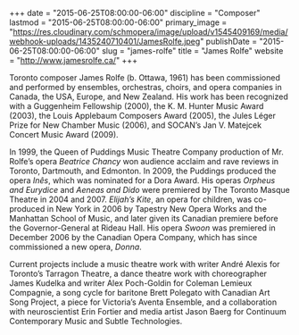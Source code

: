 +++
date = "2015-06-25T08:00:00-06:00"
discipline = "Composer"
lastmod = "2015-06-25T08:00:00-06:00"
primary_image = "https://res.cloudinary.com/schmopera/image/upload/v1545409169/media/webhook-uploads/1435240710401/JamesRolfe.jpeg"
publishDate = "2015-06-25T08:00:00-06:00"
slug = "james-rolfe"
title = "James Rolfe"
website = "http://www.jamesrolfe.ca/"
+++

Toronto composer James Rolfe (b. Ottawa, 1961) has been commissioned and performed by ensembles, orchestras, choirs, and opera companies in Canada, the USA, Europe, and New Zealand. His work has been recognized with a Guggenheim Fellowship (2000), the K. M. Hunter Music Award (2003), the Louis Applebaum Composers Award (2005), the Jules Léger Prize for New Chamber Music (2006), and SOCAN’s Jan V. Matejcek Concert Music Award (2009).

In 1999, the Queen of Puddings Music Theatre Company production of Mr. Rolfe’s opera *Beatrice Chancy* won audience acclaim and rave reviews in Toronto, Dartmouth, and Edmonton. In 2009, the Puddings produced the opera *Inês*, which was nominated for a Dora Award. His operas *Orpheus and Eurydice* and *Aeneas and Dido* were premiered by The Toronto Masque Theatre in 2004 and 2007. *Elijah’s Kite*, an opera for children, was co-produced in New York in 2006 by Tapestry New Opera Works and the Manhattan School of Music, and later given its Canadian premiere before the Governor-General at Rideau Hall. His opera *Swoon* was premiered in December 2006 by the Canadian Opera Company, which has since commissioned a new opera, *Donna*.

Current projects include a music theatre work with writer André Alexis for Toronto’s Tarragon Theatre, a dance theatre work with choreographer James Kudelka and writer Alex Poch-Goldin for Coleman Lemieux Compagnie, a song cycle for baritone Brett Polegato with Canadian Art Song Project, a piece for Victoria’s Aventa Ensemble, and a collaboration with neuroscientist Erin Fortier and media artist Jason Baerg for Continuum Contemporary Music and Subtle Technologies.
